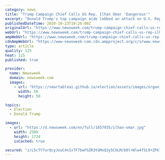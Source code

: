 ```yaml
---
category: news
title: "Trump Campaign Chief Calls US Rep. Ilhan Omar 'Dangerous'"
excerpt: "Donald Trump's top campaign aide lobbed an attack on U.S. Rep. Ilhan Omar on Friday, as the president's reelection team makes a play for Minnesota, calling her \"the most extreme, the most dangerous\" member of the Democratic Party."
publishedDateTime: 2020-10-23T19:26:00Z
originalUrl: "https://www.newsweek.com/trump-campaign-chief-calls-us-rep-ilhan-omar-dangerous-1541779"
webUrl: "https://www.newsweek.com/trump-campaign-chief-calls-us-rep-ilhan-omar-dangerous-1541779"
ampWebUrl: "https://www.newsweek.com/trump-campaign-chief-calls-us-rep-ilhan-omar-dangerous-1541779?amp=1"
cdnAmpWebUrl: "https://www-newsweek-com.cdn.ampproject.org/c/s/www.newsweek.com/trump-campaign-chief-calls-us-rep-ilhan-omar-dangerous-1541779?amp=1"
type: article
quality: 125
heat: 125
published: true

provider:
  name: Newsweek
  domain: newsweek.com
  images:
    - url: "https://smartableai.github.io/election/assets/images/organizations/newsweek.com-50x50.jpg"
      width: 50
      height: 50

topics:
  - Election
  - Donald Trump

images:
  - url: "https://d.newsweek.com/en/full/1657935/ilhan-omar.jpg"
    width: 2500
    height: 1724
    isCached: true

secured: "z/L5cTY7urQcyJouC4nIxTF7bwFGZR3tGMxQ3y5CULM/b0l+Wlw4f5L9+ZPk72BdXwYT77EooKb8Kuk4PUzogtqTtQ7z9gcY11ZZkCrJN9CsACqikSPDt38Atz4eU/bmWm6MJfWXfPPLws3BXintIZn6fac1sr4OfBCvH3FnMIk30kzh+JaEo+HeIYUggIrQeCR0kZipEOp3HwXHhRMhHo/bvCwW48K/lPXOL87HZcJMerNtTJ93bc/53ydpbi9Ja8o4aBxlWbBskvdO4w6Z3rYAxdOlIN79J7COBP/zf8oJFPGo4ZRy1kxHYXoPrHdTwxtoqS2cMLOWyvwtLGXXQvSyKQhEa4u0+OVfRAm0s9c=;QkqLMpJCeCwAD7DeuyzjEw=="
---
```


